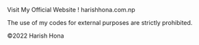 Visit My Official Website !
harishhona.com.np

The use of my codes for external purposes are strictly prohibited.

©2022 Harish Hona
